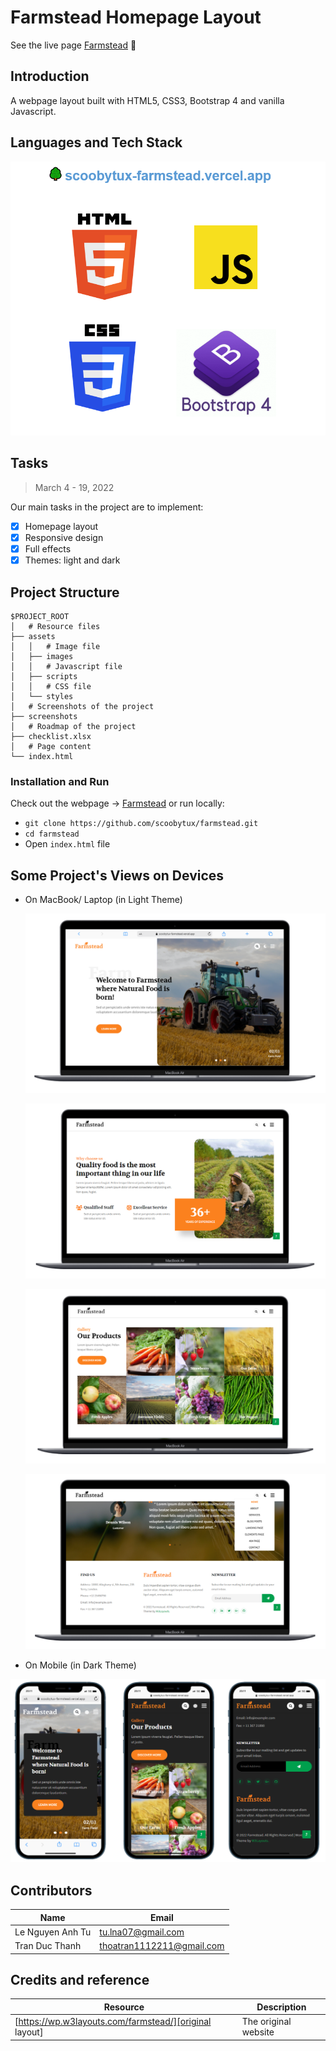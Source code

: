 # Farmstead Homepage Layout

See the live page [Farmstead](https://scoobytux-farmstead.vercel.app "Farmstead") 🌳

## Introduction

A webpage layout built with HTML5, CSS3, Bootstrap 4 and vanilla Javascript.

## Languages and Tech Stack

![Languages and Tech Stack](screenshots/languages_techs.png)

## Tasks

> March 4 - 19, 2022

Our main tasks in the project are to implement:

- [x] Homepage layout
- [x] Responsive design
- [x] Full effects
- [x] Themes: light and dark

## Project Structure

```
$PROJECT_ROOT
│   # Resource files
├── assets
│   │   # Image file
│   ├── images
│   │   # Javascript file
│   ├── scripts
│   │   # CSS file
│   └── styles
│   # Screenshots of the project
├── screenshots
│   # Roadmap of the project
├── checklist.xlsx
│   # Page content
└── index.html
```

### Installation and Run

Check out the webpage -> [Farmstead](https://scoobytux-farmstead.vercel.app "Farmstead") or run locally:

- `git clone https://github.com/scoobytux/farmstead.git`
- `cd farmstead`
- Open `index.html` file

## Some Project's Views on Devices

- On MacBook/ Laptop (in Light Theme)

  ![MacBook/ Laptop view 1](screenshots/laptop-views-1.png)

  ![MacBook/ Laptop view 2](screenshots/laptop-views-2.png)

  ![MacBook/ Laptop view 3](screenshots/laptop-views-3.png)

  ![MacBook/ Laptop view 4](screenshots/laptop-views-4.png)

- On Mobile (in Dark Theme)

![Mobile view](screenshots/mobile-views.png)

## Contributors

| Name             | Email                     |
| ---------------- | ------------------------- |
| Le Nguyen Anh Tu | tu.lna07@gmail.com        |
| Tran Duc Thanh   | thoatran1112211@gmail.com |

## Credits and reference

| Resource                                               | Description          |
| ------------------------------------------------------ | -------------------- |
| [https://wp.w3layouts.com/farmstead/][original layout] | The original website |

[original layout]: https://wp.w3layouts.com/farmstead/
